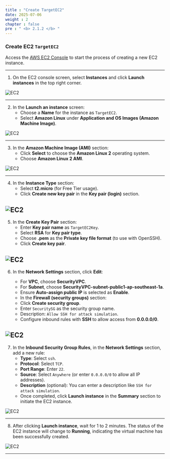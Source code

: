 ```yaml
---
title : "Create TargetEC2"
date: 2025-07-06
weight : 2 
chapter : false
pre : " <b> 2.1.2 </b> "
---
```


### Create EC2 `TargetEC2`

Access the [AWS EC2 Console](https://console.aws.amazon.com/ec2/v2/home) to start the process of creating a new EC2 instance.

---

1. On the EC2 console screen, select **Instances** and click **Launch instances** in the top right corner.

![EC2](/images/2.prerequisite/05-createec2.png)

---

2. In the **Launch an instance** screen:
   - Choose a **Name** for the instance as `TargetEC2`.
   - Select **Amazon Linux** under **Application and OS Images (Amazon Machine Image)**.

![EC2](/images/2.prerequisite/06-createec2.png)

---

3. In the **Amazon Machine Image (AMI)** section:
   - Click **Select** to choose the **Amazon Linux 2** operating system.
   - Choose **Amazon Linux 2 AMI**.

![EC2](/images/2.prerequisite/07-createec2.png)

---

4. In the **Instance Type** section:
   - Select **t2.micro** (for Free Tier usage).
   - Click **Create new key pair** in the **Key pair (login)** section.

![EC2](/images/2.prerequisite/08-createec2.png)
---

5. In the **Create Key Pair** section:
   - Enter **Key pair name** as `TargetEC2Key`.
   - Select **RSA** for **Key pair type**.
   - Choose **.pem** as the **Private key file format** (to use with OpenSSH).
   - Click **Create key pair**.

![EC2](/images/2.prerequisite/09-createec2.png)
---

6. In the **Network Settings** section, click **Edit**:

   - For **VPC**, choose **SecurityVPC**.
   - For **Subnet**, choose **SecurityVPC-subnet-public1-ap-southeast-1a**.
   - Ensure **Auto-assign public IP** is selected as **Enable**.
   - In the **Firewall (security groups)** section:
   - Click **Create security group**.
   - Enter `SecuritySG` as the security group name.
   - Description: `Allow SSH for attack simulation`.
   - Configure inbound rules with **SSH** to allow access from **0.0.0.0/0**.

![EC2](/images/2.prerequisite/10-createec2.png)
---

7. In the **Inbound Security Group Rules**, in the **Network Settings** section, add a new rule:
   - **Type**: Select `ssh`.
   - **Protocol**: Select `TCP`.
   - **Port Range**: Enter `22`.
   - **Source**: Select `Anywhere` (or enter `0.0.0.0/0` to allow all IP addresses).
   - **Description** (optional): You can enter a description like `SSH for attack simulation`.
   - Once completed, click **Launch instance** in the **Summary** section to initiate the EC2 instance.

![EC2](/images/2.prerequisite/11-createec2.png)

---

8. After clicking **Launch instance**, wait for 1 to 2 minutes. The status of the EC2 instance will change to **Running**, indicating the virtual machine has been successfully created.

![EC2](/images/2.prerequisite/12-createec2.png)

---
